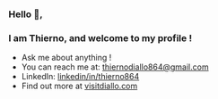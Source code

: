 ### Hello 👋, 
### I am Thierno, and welcome to my profile !

- Ask me about anything !
- You can reach me at: thiernodiallo864@gmail.com 
- LinkedIn: [linkedin/in/thierno864](www.linkedin.com/in/thierno864) 
- Find out more at [visitdiallo.com](http://visitdiallo.com/)

<!-- 
- 🔭 I’m currently working on 
- 🌱 I’m currently learning ...
- 👯 I’m looking to collaborate on ...
- 🤔 I’m looking for help with ...
- 💬 Ask me about ...
- 📫 How to reach me: ...
- 😄 Pronouns: ...
- ⚡ Fun fact: ...
- -->

 <!-- comment syntax -->
